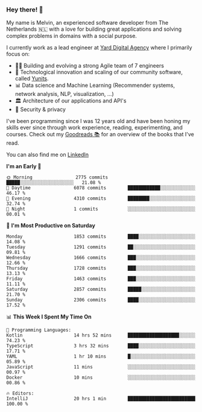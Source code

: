 ### Hey there! 👋

My name is Melvin, an experienced software developer from The Netherlands 🇳🇱 with a love for building great applications and solving complex problems in domains with a social purpose. 

I currently work as a lead engineer at [Yard Digital Agency](https://github.com/yardinternet) where I primarily focus on:

* 👏🏼 Building and evolving a strong Agile team of 7 engineers
* 🚀 Technological innovation and scaling of our community software, called [Yunits](https://www.yunits.com/).
* 📊 Data science and Machine Learning (Recommender systems, network analysis, NLP, visualization, ...)
* 🏛 Architecture of our applications and API's
* 🔐 Security & privacy

I've been programming since I was 12 years old and have been honing my skills ever since through work experience, reading, experimenting, and courses.
Check out my [Goodreads 📚](https://goodreads.com/melvinkoopmans) for an overview of the books that I've read. 

You can also find me on [LinkedIn](https://www.linkedin.com/in/melvinkoopmans)

<!--START_SECTION:waka-->
**I'm an Early 🐤** 

```text
🌞 Morning                2775 commits        █████░░░░░░░░░░░░░░░░░░░░   21.08 % 
🌆 Daytime                6078 commits        ████████████░░░░░░░░░░░░░   46.17 % 
🌃 Evening                4310 commits        ████████░░░░░░░░░░░░░░░░░   32.74 % 
🌙 Night                  1 commits           ░░░░░░░░░░░░░░░░░░░░░░░░░   00.01 % 
```
📅 **I'm Most Productive on Saturday** 

```text
Monday                   1853 commits        ████░░░░░░░░░░░░░░░░░░░░░   14.08 % 
Tuesday                  1291 commits        ██░░░░░░░░░░░░░░░░░░░░░░░   09.81 % 
Wednesday                1666 commits        ███░░░░░░░░░░░░░░░░░░░░░░   12.66 % 
Thursday                 1728 commits        ███░░░░░░░░░░░░░░░░░░░░░░   13.13 % 
Friday                   1463 commits        ███░░░░░░░░░░░░░░░░░░░░░░   11.11 % 
Saturday                 2857 commits        █████░░░░░░░░░░░░░░░░░░░░   21.70 % 
Sunday                   2306 commits        ████░░░░░░░░░░░░░░░░░░░░░   17.52 % 
```


📊 **This Week I Spent My Time On** 

```text
💬 Programming Languages: 
Kotlin                   14 hrs 52 mins      ███████████████████░░░░░░   74.23 % 
TypeScript               3 hrs 32 mins       ████░░░░░░░░░░░░░░░░░░░░░   17.71 % 
YAML                     1 hr 10 mins        █░░░░░░░░░░░░░░░░░░░░░░░░   05.89 % 
JavaScript               11 mins             ░░░░░░░░░░░░░░░░░░░░░░░░░   00.97 % 
Docker                   10 mins             ░░░░░░░░░░░░░░░░░░░░░░░░░   00.86 % 

🔥 Editors: 
IntelliJ                 20 hrs 1 min        █████████████████████████   100.00 % 
```


<!--END_SECTION:waka-->
